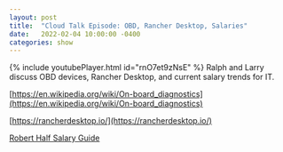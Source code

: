 ```yaml
---
layout: post
title:  "Cloud Talk Episode: OBD, Rancher Desktop, Salaries"
date:   2022-02-04 10:00:00 -0400
categories: show
--- 
```

{% include youtubePlayer.html id="rnO7et9zNsE" %}
Ralph and Larry discuss OBD devices, Rancher Desktop, and current salary trends for IT.

[https://en.wikipedia.org/wiki/On-board_diagnostics](https://en.wikipedia.org/wiki/On-board_diagnostics)

[https://rancherdesktop.io/](https://rancherdesktop.io/)

[Robert Half Salary Guide](https://www.roberthalf.com/salary-guide/)
